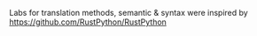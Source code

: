 Labs for translation methods, semantic & syntax were inspired by https://github.com/RustPython/RustPython
